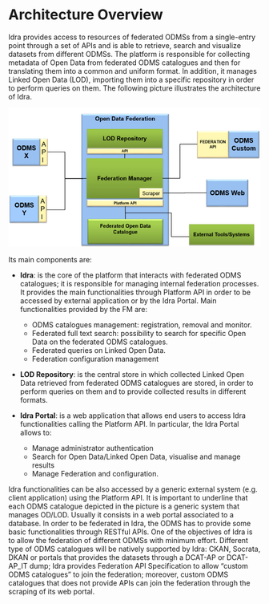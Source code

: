 # Architecture Overview

Idra provides access to resources of federated ODMSs from a single-entry point through a set of APIs and is able to retrieve, search and visualize datasets from different ODMSs. The
platform is responsible for collecting metadata of Open Data from federated ODMS catalogues and then for translating them into a common and uniform format. In addition, it manages Linked Open Data
(LOD), importing them into a specific repository in order to perform queries on them.
The following picture illustrates the architecture of Idra.

![alt tag](odfarchitecture.png "Idra Architecture")

Its main components are:

- **Idra**: is the core of the platform that interacts with federated ODMS catalogues; it is responsible for managing internal federation processes. It provides the main functionalities
through Platform API in order to be accessed by external application or by the Idra Portal. Main functionalities provided by the FM are:
    - ODMS catalogues management: registration, removal and monitor.
    - Federated full text search: possibility to search for specific Open Data on the federated ODMS catalogues.
    - Federated queries on Linked Open Data.
    - Federation configuration management

- **LOD Repository**: is the central store in which collected Linked Open Data retrieved from federated ODMS catalogues are stored, in order to perform queries on them and to provide collected results in different formats.

- **Idra Portal**: is a web application that allows end users to access Idra functionalities calling the Platform API. In particular, the Idra Portal allows to:
    -   Manage administrator authentication
    -   Search for Open Data/Linked Open Data, visualise and manage results
    -   Manage Federation and configuration.

Idra functionalities can be also accessed by a generic external system (e.g. client application) using the Platform API.
It is important to underline that each ODMS catalogue depicted in the picture is a generic system that manages OD/LOD. Usually it consists in a web portal associated to a database. In order to be federated in Idra, the ODMS has to provide some basic functionalities through RESTful APIs. One of the objectives of Idra is to allow the federation of different ODMSs with minimum effort. Different type of ODMS catalogues will be natively supported by Idra: CKAN, Socrata, DKAN or portals that provides the datasets through a DCAT-AP or DCAT-AP_IT dump; Idra provides Federation API Specification to allow “custom ODMS catalogues” to join the federation; moreover, custom ODMS catalogues that does not provide APIs can join the federation through the scraping of its web portal.   
